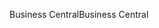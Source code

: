<span data-ttu-id="a4a78-101">Business Central</span><span class="sxs-lookup"><span data-stu-id="a4a78-101">Business Central</span></span>
